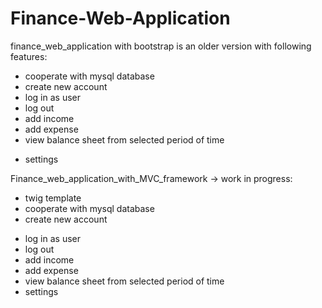 # Finance-Web-Application

finance_web_application with bootstrap is an older version with following features:

+ cooperate with mysql database
+ create new account
+ log in as user
+ log out
+ add income
+ add expense
+ view balance sheet from selected period of time
- settings



Finance_web_application_with_MVC_framework -> work in progress:

+ twig template
+ cooperate with mysql database
+ create new account
- log in as user
- log out
- add income
- add expense
- view balance sheet from selected period of time
- settings
